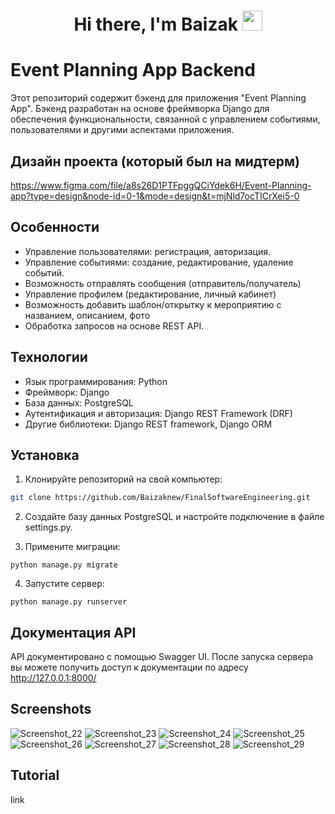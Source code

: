 <h1 align="center">Hi there, I'm Baizak 
<img src="https://github.com/blackcater/blackcater/raw/main/images/Hi.gif" height="32"/></h1>

# Event Planning App Backend
Этот репозиторий содержит бэкенд для приложения "Event Planning App". Бэкенд разработан на основе фреймворка Django для обеспечения функциональности, связанной с управлением событиями, пользователями и другими аспектами приложения.

## Дизайн проекта (который был на мидтерм)
https://www.figma.com/file/a8s26D1PTFpggQCiYdek6H/Event-Planning-app?type=design&node-id=0-1&mode=design&t=mjNld7ocTICrXei5-0

## Особенности
* Управление пользователями: регистрация, авторизация.
* Управление событиями: создание, редактирование, удаление событий.
* Возможность отправлять сообщения (отправитель/получатель)
* Управление профилем (редактирование, личный кабинет)
* Возможность добавить шаблон/открытку к мероприятию с названием, описанием, фото
* Обработка запросов на основе REST API.

## Технологии
* Язык программирования: Python
* Фреймворк: Django
* База данных: PostgreSQL
* Аутентификация и авторизация: Django REST Framework (DRF)
* Другие библиотеки: Django REST framework, Django ORM

## Установка
1. Клонируйте репозиторий на свой компьютер:
```bash
git clone https://github.com/Baizaknew/FinalSoftwareEngineering.git
```

2. Создайте базу данных PostgreSQL и настройте подключение в файле settings.py.

3. Примените миграции:
```
python manage.py migrate
```
4. Запустите сервер:
```
python manage.py runserver
```

## Документация API
API документировано с помощью Swagger UI. После запуска сервера вы можете получить доступ к документации по адресу http://127.0.0.1:8000/

## Screenshots
![Screenshot_22](https://github.com/Baizaknew/FinalSoftwareEngineering/assets/102854080/07bcb689-40de-48af-a29f-8676e327821d)
![Screenshot_23](https://github.com/Baizaknew/FinalSoftwareEngineering/assets/102854080/f963f11c-53ee-4e1d-82b6-f80709f9fc61)
![Screenshot_24](https://github.com/Baizaknew/FinalSoftwareEngineering/assets/102854080/b5a153c4-b0c1-4fa1-aedc-cb3ef66d716a)
![Screenshot_25](https://github.com/Baizaknew/FinalSoftwareEngineering/assets/102854080/fad07b5b-1e8a-4f42-bf40-6528d6d095fd)
![Screenshot_26](https://github.com/Baizaknew/FinalSoftwareEngineering/assets/102854080/0a0c9839-0111-4554-9a86-8c2897c8709b)
![Screenshot_27](https://github.com/Baizaknew/FinalSoftwareEngineering/assets/102854080/05d8585a-d74c-485e-a6df-c8381cba519a)
![Screenshot_28](https://github.com/Baizaknew/FinalSoftwareEngineering/assets/102854080/0170b0cc-993e-4254-a944-b45bb993f2f2)
![Screenshot_29](https://github.com/Baizaknew/FinalSoftwareEngineering/assets/102854080/c1678e40-1ddc-4c05-a2ad-4f1728ea85a7)
## Tutorial
link
